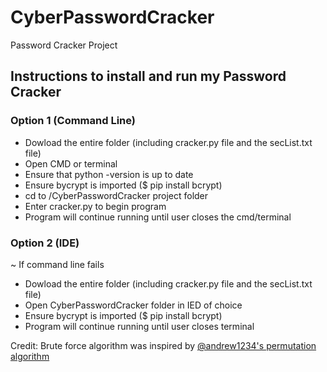 # CyberPasswordCracker
Password Cracker Project

## Instructions to install and run my Password Cracker
### Option 1 (Command Line)
* Dowload the entire folder (including cracker.py file and the secList.txt file)
* Open CMD or terminal
* Ensure that python -version is up to date 
* Ensure bycrypt is imported ($ pip install bcrypt)
* cd to /CyberPasswordCracker project folder
* Enter cracker.py to begin program
* Program will continue running until user closes the cmd/terminal

### Option 2 (IDE)
~ If command line fails
* Dowload the entire folder (including cracker.py file and the secList.txt file)
* Open CyberPasswordCracker folder in IED of choice 
* Ensure bycrypt is imported ($ pip install bcrypt)
* Program will continue running until user closes terminal

Credit:
Brute force algorithm was inspired by [@andrew1234's permutation algorithm](https://www.geeksforgeeks.org/print-all-the-permutation-of-length-l-using-the-elements-of-an-array-iterative/)
